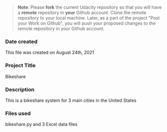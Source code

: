 >**Note**: Please **fork** the current Udacity repository so that you will have a **remote** repository in **your** Github account. Clone the remote repository to your local machine. Later, as a part of the project "Post your Work on Github", you will push your proposed changes to the remote repository in your Github account.

### Date created
This file was created on August 24th, 2021

### Project Title
Bikeshare

### Description
This is a bikeshare system for 3 main cities in the United States

### Files used
bikeshare.py and 3 Excel data files


